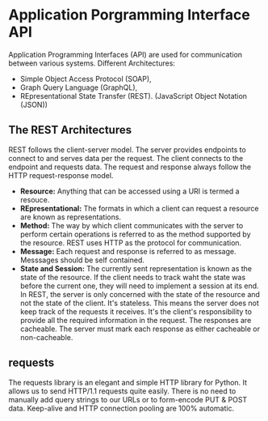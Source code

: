 # Application Porgramming Interface API
Application Programming Interfaces (API) are used for communication between various systems. 
Different Architectures: 
- Simple Object Access Protocol (SOAP), 
- Graph Query Language (GraphQL), 
- REpresentational State Transfer (REST). (JavaScript Object Notation (JSON))

## The REST Architectures
REST follows the client-server model. The server provides endpoints to connect to and serves data per the request. 
The client connects to the endpoint and requests data. The request and response always follow the HTTP request-response model.
- **Resource:** Anything that can be accessed using a URI is termed a resouce. 
- **REpresentational:** The formats in which a client can request a resource are known as representations.
- **Method:** The way by which client communicates with the server to perform certain operations is referred to as the method supported by the resource. REST uses HTTP as the protocol for communication.
- **Message:** Each request and response is referred to as message. Messsages should be self contained.
- **State and Session:** The currently sent representation is known as the state of the resource. If the client needs to track waht the state was before the current one,
they will need to implement a session at its end. In REST, the server is only concerned with the state of the resource and not the state of the client.
It's stateless. This means the server does not keep track of the requests it receives. It's the client's responsibility to provide all the required information in the request.
The responses are cacheable. The server must mark each response as either cacheable or non-cacheable.

## requests
The requests library  is an elegant and simple HTTP library for Python. It allows us to send HTTP/1.1 requests quite easily. There is 
no need to manually add query strings to our URLs or to form-encode PUT & POST data. Keep-alive and HTTP connection pooling are 100% automatic.




